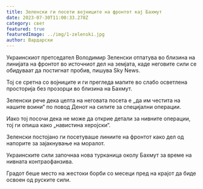 ```yaml
---
title: Зеленски ги посети војниците на фронтот кај Бахмут
date: 2023-07-30T11:00:33.278Z
category: свет
featured: true
featuredImage: ../img/1-zelenski.jpg
author: Вардарски
---
```

Украинскиот претседател Володимир Зеленски отпатува во близина на линијата на фронтот во источниот дел на земјата, каде неговите сили се обидуваат да постигнат пробив, пишува Sky News.

Тој се сретна со војниците и ги прегледа мапите во слабо осветлена просторија без прозорци во близина на Бахмут.

Зеленски рече дека целта на неговата посета е „да им честита на нашите воини“ по повод Денот на силите за специјални операции.

Иако тој посочи дека не може да открие детали за нивните операции, тој ги опиша како „навистина херојски“.

Зеленски постојано ги посетуваше линиите на фронтот како дел од напорите за зајакнување на моралот.

Украинските сили започнаа нова турканица околу Бахмут за време на нивната контраофанзива.

Градот беше место на жестоки борби со месеци пред на крајот да биде освоен од руските сили.
